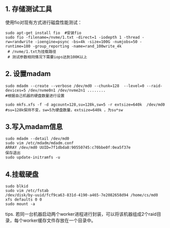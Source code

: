 ## 1. 存储测试工具
使用fio对现有方式进行磁盘性能测试：
```
sudo apt-get install fio  #安装fio
sudo fio -filename=/nvme/1.txt -direct=1 -iodepth 1 -thread -rw=randwrite -ioengine=psync -bs=4k -size=100G -numjobs=50 -runtime=180 -group_reporting -name=rand_100write_4k 
 # /nvme/1.txt为挂载路径
 # 测试参数相同情况下需要iops达到100K以上
```
## 2. 设置madam
```
sudo mdadm --create --verbose /dev/md0 --chunk=128  --level=0 --raid-devices=5 /dev/nvme0n1 /dev/nvme2n1 ........
#根据自己机器的硬盘数量进行设置
```
```
sudo mkfs.xfs -f -d agcount=128,su=128k,sw=5 -r extsize=640k  /dev/md0
#su=128k保持不变，sw=5为硬盘数量，extsize=640k ，为su*sw
```

## 3.写入madam信息
```
sudo mdadm --detail /dev/md0
sudo vim /etc/mdadm/mdadm.conf
ARRAY /dev/md0 UUID=7f1dbda8:90550745:c70bbe0f:0ea5f37e
保存退出
sudo update-initramfs -u
```

## 4.挂载硬盘
```
sudo blkid
sudo vim /etc/fstab
/dev/disk/by-uuid/fcf9ca63-831d-4190-a465-7e2082658d94 /home/cs/md0 xfs defaults 0 0
sudo mount -a
```

tips.
若同一台机器启动两个worker进程进行封装，可以将该机器组成2个raid目录，每个worker缓存文件存放在一个目录中。

